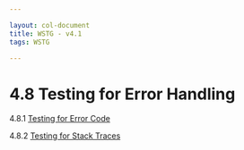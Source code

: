 ```yaml
---

layout: col-document
title: WSTG - v4.1
tags: WSTG

---
```

# 4.8 Testing for Error Handling

4.8.1 [Testing for Error Code](01-Testing_for_Error_Code.md)

4.8.2 [Testing for Stack Traces](02-Testing_for_Stack_Traces.md)
